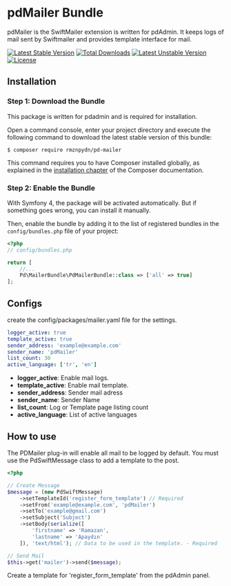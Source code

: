 # pdMailer Bundle
pdMailer is the SwiftMailer extension is written for pdAdmin. It keeps logs of mail sent by Swiftmailer and provides template interface for mail.

[![Latest Stable Version](https://poser.pugx.org/rmznpydn/pd-mailer/v/stable)](https://packagist.org/packages/rmznpydn/pd-mailer)
[![Total Downloads](https://poser.pugx.org/rmznpydn/pd-mailer/downloads)](https://packagist.org/packages/rmznpydn/pd-mailer)
[![Latest Unstable Version](https://poser.pugx.org/rmznpydn/pd-mailer/v/unstable)](https://packagist.org/packages/rmznpydn/pd-mailer)
[![License](https://poser.pugx.org/rmznpydn/pd-mailer/license)](https://packagist.org/packages/rmznpydn/pd-mailer)

Installation
---

### Step 1: Download the Bundle

This package is written for pdadmin and is required for installation.

Open a command console, enter your project directory and execute the
following command to download the latest stable version of this bundle:

```console
$ composer require rmznpydn/pd-mailer
```

This command requires you to have Composer installed globally, as explained
in the [installation chapter](https://getcomposer.org/doc/00-intro.md)
of the Composer documentation.

### Step 2: Enable the Bundle

With Symfony 4, the package will be activated automatically. But if something goes wrong, you can install it manually.

Then, enable the bundle by adding it to the list of registered bundles
in the `config/bundles.php` file of your project:

```php
<?php
// config/bundles.php

return [
    //...
    Pd\MailerBundle\PdMailerBundle::class => ['all' => true]
];
```

Configs
---
create the config/packages/mailer.yaml file for the settings.
```yaml
logger_active: true
template_active: true
sender_address: 'example@example.com'
sender_name: 'pdMailer'
list_count: 30
active_language: ['tr', 'en']
```
* __logger_active__: Enable mail logs.
* __template_active__: Enable mail template.
* __sender_address__: Sender mail adress
* __sender_name__: Sender Name
* __list_count__: Log or Template page listing count
* __active_language__: List of active languages

How to use
---
The PDMailer plug-in will enable all mail to be logged by default. You must use the PdSwiftMessage class to add a template to the post.
```php
<?php

// Create Message
$message = (new PdSwiftMessage)
    ->setTemplateId('register_form_template') // Required
    ->setFrom('example@example.com', 'pdMailer')
    ->setTo('example@gmail.com')
    ->setSubject('Subject')
    ->setBody(serialize([
        'firstname' => 'Ramazan',
        'lastname' => 'Apaydın'
    ]), 'text/html'); // Data to be used in the template. - Required

// Send Mail
$this->get('mailer')->send($message);
```
Create a template for 'register_form_template' from the pdAdmin panel.
